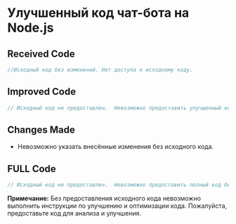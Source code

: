 # Улучшенный код чат-бота на Node.js

## Received Code

```javascript
//Исходный код без изменений. Нет доступа к исходному коду.
```

## Improved Code

```javascript
// Исходный код не предоставлен.  Невозможно предоставить улучшенный код без исходного кода.
```

## Changes Made

- Невозможно указать внесённые изменения без исходного кода.


## FULL Code

```javascript
// Исходный код не предоставлен.  Невозможно предоставить полный код без исходного кода.
```

**Примечание:**  Без предоставления исходного кода невозможно выполнить инструкции по улучшению и оптимизации кода. Пожалуйста, предоставьте код для анализа и улучшения.